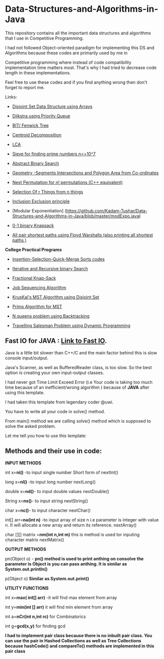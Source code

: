# Data-Structures-and-Algorithms-in-Java
This repository contains all the important data structures and algorithms that I use in Competitive Programming. 

I had not followed Object-oriented paradigm for implementing this DS and Algorithms because these codes are primarily used by me in 

Competitive programming where instead of code compatibility implementation time matters most. That's why I had tried to decrease code length in these implementations.

Feel free to use these codes and if you find anything wrong then don't forget to report me. 

Links:

- [Disjoint Set Data Structure using Arrays](https://github.com/Kadam-Tushar/Data-Structures-and-Algorithms-in-Java/blob/master/DisjointSet.java)

- [Dijkstra using Priority Queue](https://github.com/Kadam-Tushar/Data-Structures-and-Algorithms-in-Java/blob/master/Dijkstra.java)

- [ BIT/ Fenwick Tree ](https://github.com/Kadam-Tushar/Data-Structures-and-Algorithms-in-Java/blob/master/BIT.java)

- [ Centroid Decomposition ](https://github.com/Kadam-Tushar/Data-Structures-and-Algorithms-in-Java/blob/master/centroid.java)
 
- [LCA](https://github.com/Kadam-Tushar/Data-Structures-and-Algorithms-in-Java/blob/master/lca.java)

- [Sieve for finding prime numbers  n<=10^7](https://github.com/Kadam-Tushar/Data-Structures-and-Algorithms-in-Java/blob/master/sieve.java)

- [Abstract Binary Search](https://github.com/Kadam-Tushar/Data-Structures-and-Algorithms-in-Java/blob/master/Absract_Binary_Search.java)

- [Geometry -Segments Intersections and Polygon Area from Co-ordinates](https://github.com/Kadam-Tushar/Data-Structures-and-Algorithms-in-Java/blob/master/Geomtry.java)

- [Next Permutation for n! permutations (C++ equivalent)](https://github.com/Kadam-Tushar/Data-Structures-and-Algorithms-in-Java/blob/master/next_permut.java)

- [Selection Of r Things from n things ](https://github.com/Kadam-Tushar/Data-Structures-and-Algorithms-in-Java/blob/master/select_r_things.java)

- [Inclusion Exclusion principle](https://github.com/Kadam-Tushar/Data-Structures-and-Algorithms-in-Java/blob/master/inclu_exclu.java)

- [Modular Exponentiation] (https://github.com/Kadam-Tushar/Data-Structures-and-Algorithms-in-Java/blob/master/modExpo.java)

- [0-1 binary Knapsack](https://github.com/Kadam-Tushar/Data-Structures-and-Algorithms-in-Java/blob/master/01knap.java)

- [All pair shortest paths using Floyd Warshalls (also printing all shortest paths )](https://github.com/Kadam-Tushar/Data-Structures-and-Algorithms-in-Java/blob/master/all_pair.java)

**College Practical Programs**

- [Insertion-Selection-Quick-Merge Sorts codes](https://github.com/Kadam-Tushar/Data-Structures-and-Algorithms-in-Java/blob/master/EverySort.java)

- [Iterative and Recursive binary Search](https://github.com/Kadam-Tushar/Data-Structures-and-Algorithms-in-Java/blob/master/binarySearch.java)

- [Fractional Knap-Sack](https://github.com/Kadam-Tushar/Data-Structures-and-Algorithms-in-Java/blob/master/fractional_knap.java)

- [Job Sequencing Algorithm](https://github.com/Kadam-Tushar/Data-Structures-and-Algorithms-in-Java/blob/master/job_seq.java)

- [KrusKal's MST Algorithm using Disjoint Set](https://github.com/Kadam-Tushar/Data-Structures-and-Algorithms-in-Java/blob/master/kruskal_disjoint.java)

- [Prims Algorithm for MST](https://github.com/Kadam-Tushar/Data-Structures-and-Algorithms-in-Java/blob/master/prims.java)

- [N queens problem using Backtracking](https://github.com/Kadam-Tushar/Data-Structures-and-Algorithms-in-Java/blob/master/queen.java)

- [Travelling Salesman Problem using Dynamic Programming](https://github.com/Kadam-Tushar/Data-Structures-and-Algorithms-in-Java/blob/master/tsp.java)
 
## Fast IO for JAVA : [Link to Fast IO](https://github.com/Kadam-Tushar/Data-Structures-and-Algorithms-in-Java/blob/master/Main.java).

Java is a little bit slower than C++/C and the main factor behind this is slow console input/output.

Java's Scanner, as well as BufferedReader class, is too slow. So the best option is creating your own input-output classes.

I had never got Time Limit Exceed Error (i.e Your code is taking too much time because of an inefficient/wrong algorithm )  because of  **JAVA** after using this template. 

I had taken this template from legendary coder @uwi.

You have to write all your code in solve() method.

From main() method we are calling solve() method which is supposed to solve the asked problem.

Let me tell you how to use this template:

## Methods and their use in code:

**INPUT METHODS**

int x=**ni()** -to input single number  Short form of nextInt()

long x=**nl()**  -to input long number nextLong()

double x=**nd()**- to input double values nextDouble()

String x=**ns()**- to input string nextString()

char x=**nc()**- to input character  nextChar()

int[] arr=**na(int n)**  -to input array of size n i.e parameter is integer with  value n. It will allocate a new array and return its reference. nextArray()

char [][] matrix =**nm(int n,int m)** this is method is used tor inputing character matrix nextMatrix()

**OUTPUT METHODS**

pn(Object o)  - **pn() method is used to print anthing on consolve 
                                 the parameter is Object is you can pass anthing.
                           It is similar as System.out.println()**
                           
p(Object o) **Similar as System.out.print()**

**UTILITY FUNCTIONS**

int x=**max( int[] arr)**  -it will find max element from array

int y=**min(int [] arr)** it will find min element from array

int a=**nCr(int n,int rc)** for Combinatorics 

int g=**gcd(x,y)** for finding gcd

**I had to implement pair class because there is no inbuilt pair class.
You can use the pair in Hashed Collections as well as Tree Collections because hashCode() and compareTo() methods are implemented in this pair class**


